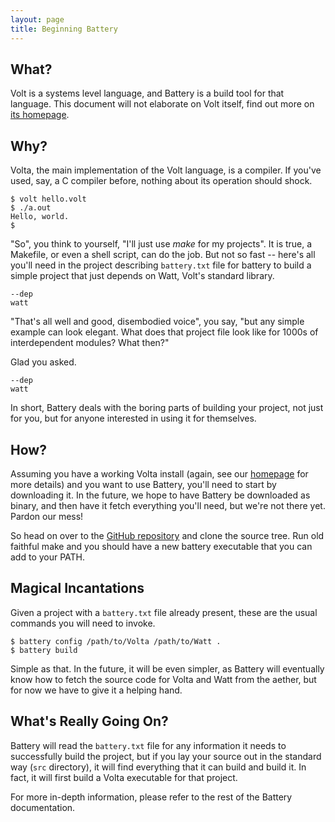 ```yaml
---
layout: page
title: Beginning Battery
---
```


What?
---

Volt is a systems level language, and Battery is a build tool for that language. This document will not elaborate on Volt itself, find out more on [its homepage](volt-lang.org).

Why?
---

Volta, the main implementation of the Volt language, is a compiler. If you've used, say, a C compiler before, nothing about its operation should shock.

    $ volt hello.volt
    $ ./a.out
    Hello, world.
    $

"So", you think to yourself, "I'll just use *make* for my projects". It is true, a Makefile, or even a shell script, can do the job. But not so fast -- here's all you'll need in the project describing `battery.txt` file for battery to build a simple project that just depends on Watt, Volt's standard library.

    --dep
    watt

"That's all well and good, disembodied voice", you say, "but any simple example can look elegant. What does that project file look like for 1000s of interdependent modules? What then?"

Glad you asked.

    --dep
    watt

In short, Battery deals with the boring parts of building your project, not just for you, but for anyone interested in using it for themselves.

How?
---

Assuming you have a working Volta install (again, see our [homepage](volt-lang.org) for more details) and you want to use Battery, you'll need to start by downloading it. In the future, we hope to have Battery be downloaded as binary, and then have it fetch everything you'll need, but we're not there yet. Pardon our mess!

So head on over to the [GitHub repository](https://github.com/VoltLang/Battery) and clone the source tree. Run old faithful make and you should have a new battery executable that you can add to your PATH.

Magical Incantations
---

Given a project with a `battery.txt` file already present, these are the usual commands you will need to invoke.

    $ battery config /path/to/Volta /path/to/Watt .
	$ battery build

Simple as that. In the future, it will be even simpler, as Battery will eventually know how to fetch the source code for Volta and Watt from the aether, but for now we have to give it a helping hand.

What's Really Going On?
---

Battery will read the `battery.txt` file for any information it needs to successfully build the project, but if you lay your source out in the standard way (`src` directory), it will find everything that it can build and build it. In fact, it will first build a Volta executable for that project.

For more in-depth information, please refer to the rest of the Battery documentation.
